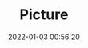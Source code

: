 ---
weight: 1
images:
- /images/edited/137.jpeg
title: Picture
date: 2022-01-03 00:56:20
tags:
- luminar
- work
---